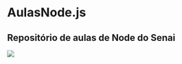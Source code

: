 # AulasNode.js

<!--Markdown é uma linguagem de marcação, muitas tags do html funcionam nela-->

## Repositório de aulas de Node do Senai

![](https://dfilitto.blog.br/wp-content/uploads/2019/03/nodejs-new-pantone-black.png)

